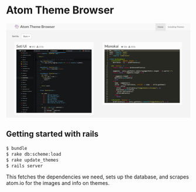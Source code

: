 # Atom Theme Browser
![Screenshot](doc/screenshot.png)

## Getting started with rails
```
$ bundle
$ rake db:scheme:load
$ rake update_themes
$ rails server
```
This fetches the dependencies we need, sets up the database, and scrapes atom.io
for the images and info on themes.
